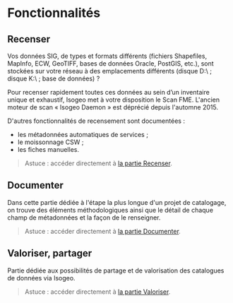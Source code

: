 # Fonctionnalités

## Recenser

Vos données SIG, de types et formats différents (fichiers Shapefiles, MapInfo, ECW, GeoTIFF, bases de données Oracle, PostGIS, etc.), sont stockées sur votre réseau à des emplacements différents (disque D:\\ ; disque K:\\ ; base de données) ?

Pour recenser rapidement toutes ces données au sein d’un inventaire unique et exhaustif, Isogeo met à votre disposition le Scan FME. L'ancien moteur de scan « Isogeo Daemon » est déprécié depuis l'automne 2015.

D'autres fonctionnalités de recensement sont documentées :
* les métadonnées automatiques de services ;
* le moissonnage CSW ;
* les fiches manuelles.

> Astuce : accéder directement à [la partie Recenser](scan_fme/index.html).

## Documenter

Dans cette partie dédiée à l'étape la plus longue d'un projet de catalogage, on trouve des éléments méthodologiques ainsi que le détail de chaque champ de métadonnées et la façon de le renseigner.

> Astuce : accéder directement à [la partie Documenter](documentation/index.html).

## Valoriser, partager

Partie dédiée aux possibilités de partage et de valorisation des catalogues de données via Isogeo.

> Astuce : accéder directement à [la partie Valoriser](publish/index.html).
